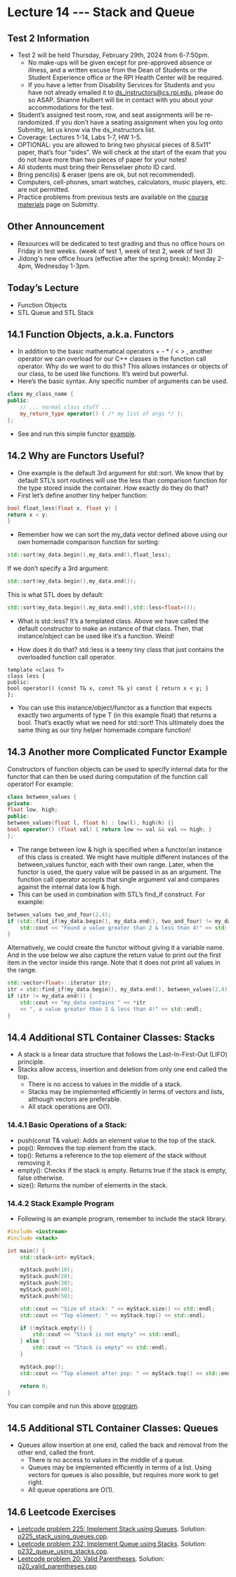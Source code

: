 # Lecture 14 --- Stack and Queue

## Test 2 Information

- Test 2 will be held Thursday, February 29th, 2024 from 6-7:50pm.
  - No make-ups will be given except for pre-approved absence or illness, and a written excuse from the Dean of Students or the Student Experience office or the RPI Health Center will be required.
  - If you have a letter from Disability Services for Students and you have not already emailed it to ds_instructors@cs.rpi.edu, please do so ASAP. Shianne Hulbert will be in contact with you about your accommodations for the test.
- Student’s assigned test room, row, and seat assignments will be re-randomized. If you don’t have a seating assignment when you log onto Submitty, let us know via the ds_instructors list.
- Coverage: Lectures 1-14, Labs 1-7, HW 1-5.
- OPTIONAL: you are allowed to bring two physical pieces of 8.5x11” paper, that’s four “sides”. We will check at the start of the exam that you do not have more than two pieces of paper for your notes!
- All students must bring their Rensselaer photo ID card.
- Bring pencil(s) & eraser (pens are ok, but not recommended).
- Computers, cell-phones, smart watches, calculators, music players, etc. are not permitted.
- Practice problems from previous tests are available on the [course materials](https://submitty.cs.rpi.edu/courses/s24/csci1200/course_materials) page on Submitty.

## Other Announcement

- Resources will be dedicated to test grading and thus no office hours on Friday in test weeks. (week of test 1, week of test 2, week of test 3)
- Jidong's new office hours (effective after the spring break): Monday 2-4pm, Wednesday 1-3pm.

## Today’s Lecture

- Function Objects
- STL Queue and STL Stack

## 14.1 Function Objects, a.k.a. Functors

- In addition to the basic mathematical operators + - * / < > , another operator we can overload for our C++
classes is the function call operator.
 Why do we want to do this? This allows instances or objects of our class, to be used like functions. It’s weird
but powerful.
- Here’s the basic syntax. Any specific number of arguments can be used.

```cpp
class my_class_name {
public:
	// ... normal class stuff ...
	my_return_type operator() ( /* my list of args */ );
};
```

- See and run this simple functor [example](functor.cpp).

## 14.2 Why are Functors Useful?

- One example is the default 3rd argument for std::sort. We know that by default STL’s sort routines will use
the less than comparison function for the type stored inside the container. How exactly do they do that?
- First let’s define another tiny helper function:

```cpp
bool float_less(float x, float y) {
return x < y;
}
```

- Remember how we can sort the my_data vector defined above using our own homemade comparison function
for sorting:

```cpp
std::sort(my_data.begin(),my_data.end(),float_less);
```

If we don’t specify a 3rd argument:

```cpp
std::sort(my_data.begin(),my_data.end());
```

This is what STL does by default:

```cpp
std::sort(my_data.begin(),my_data.end(),std::less<float>());
```

- What is std::less? It’s a templated class. Above we have called the default constructor to make an instance
of that class. Then, that instance/object can be used like it’s a function. Weird!

- How does it do that? std::less is a teeny tiny class that just contains the overloaded function call operator.

```
template <class T>
class less {
public:
bool operator() (const T& x, const T& y) const { return x < y; }
};
```

- You can use this instance/object/functor as a function that expects exactly two arguments of type T (in this
example float) that returns a bool. That’s exactly what we need for std::sort! This ultimately does the
same thing as our tiny helper homemade compare function!

## 14.3 Another more Complicated Functor Example

Constructors of function objects can be used to specify internal data for the functor that can then be used
during computation of the function call operator! For example:

```cpp
class between_values {
private:
float low, high;
public:
between_values(float l, float h) : low(l), high(h) {}
bool operator() (float val) { return low <= val && val <= high; }
};
```

- The range between low & high is specified when a functor/an instance of this class is created. We might
have multiple different instances of the between_values functor, each with their own range. Later, when the
functor is used, the query value will be passed in as an argument. The function call operator accepts that
single argument val and compares against the internal data low & high.
- This can be used in combination with STL’s find_if construct. For example:

```cpp
between_values two_and_four(2,4);
if (std::find_if(my_data.begin(), my_data.end(), two_and_four) != my_data.end()) {
	std::cout << "Found a value greater than 2 & less than 4!" << std::endl;
}
```
 Alternatively, we could create the functor without giving it a variable name. And in the use below we also
capture the return value to print out the first item in the vector inside this range. Note that it does not print
all values in the range.

```cpp
std::vector<float>::iterator itr;
itr = std::find_if(my_data.begin(), my_data.end(), between_values(2,4));
if (itr != my_data.end()) {
	std::cout << "my_data contains " << *itr
	<< ", a value greater than 2 & less than 4!" << std::endl;
}
```

## 14.4 Additional STL Container Classes: Stacks

<!--We’ve studied STL vectors, lists, maps, and sets. These data structures provide a wide range of flexibility in
terms of operations. One way to obtain computational efficiency is to consider a simplified set of operations or
functionality.-->
<!-- For example, with a hash table we give up the notion of a sorted table and gain in find, insert, & erase efficiency.-->

- A stack is a linear data structure that follows the Last-In-First-Out (LIFO) principle.
- Stacks allow access, insertion and deletion from only one end called the top.
  - There is no access to values in the middle of a stack.
  - Stacks may be implemented efficiently in terms of vectors and lists, although vectors are preferable.
  - All stack operations are O(1).

### 14.4.1 Basic Operations of a Stack:

- push(const T& value): Adds an element value to the top of the stack.  
- pop(): Removes the top element from the stack.  
- top(): Returns a reference to the top element of the stack without removing it.  
- empty(): Checks if the stack is empty. Returns true if the stack is empty, false otherwise.  
- size(): Returns the number of elements in the stack.  

### 14.4.2 Stack Example Program

- Following is an example program, remember to include the stack library.

```cpp
#include <iostream>
#include <stack>

int main() {
	std::stack<int> myStack;

	myStack.push(10);
	myStack.push(20);
	myStack.push(30);
	myStack.push(40);
	myStack.push(50);

	std::cout << "Size of stack: " << myStack.size() << std::endl;
	std::cout << "Top element: " << myStack.top() << std::endl;

	if (!myStack.empty()) {
		std::cout << "Stack is not empty" << std::endl;
	} else {
		std::cout << "Stack is empty" << std::endl;
	}

	myStack.pop();
	std::cout << "Top element after pop: " << myStack.top() << std::endl;

	return 0;
}
```

You can compile and run this above [program](stack.cpp).

## 14.5 Additional STL Container Classes: Queues

- Queues allow insertion at one end, called the back and removal from the other end, called the front.
  - There is no access to values in the middle of a queue.
  - Queues may be implemented efficiently in terms of a list. Using vectors for queues is also possible, but requires more work to get right.
  - All queue operations are O(1).

## 14.6 Leetcode Exercises

- [Leetcode problem 225: Implement Stack using Queues](https://leetcode.com/problems/implement-stack-using-queues/). Solution: [p225_stack_using_queues.cpp](../../leetcode/p225_stack_using_queues.cpp).
- [Leetcode problem 232: Implement Queue using Stacks](https://leetcode.com/problems/implement-queue-using-stacks/). Solution: [p232_queue_using_stacks.cpp](../../leetcode/p232_queue_using_stacks.cpp).
- [Leetcode problem 20: Valid Parentheses](https://leetcode.com/problems/valid-parentheses/). Solution: [p20_valid_parentheses.cpp](../../leetcode/p20_valid_parentheses.cpp)
